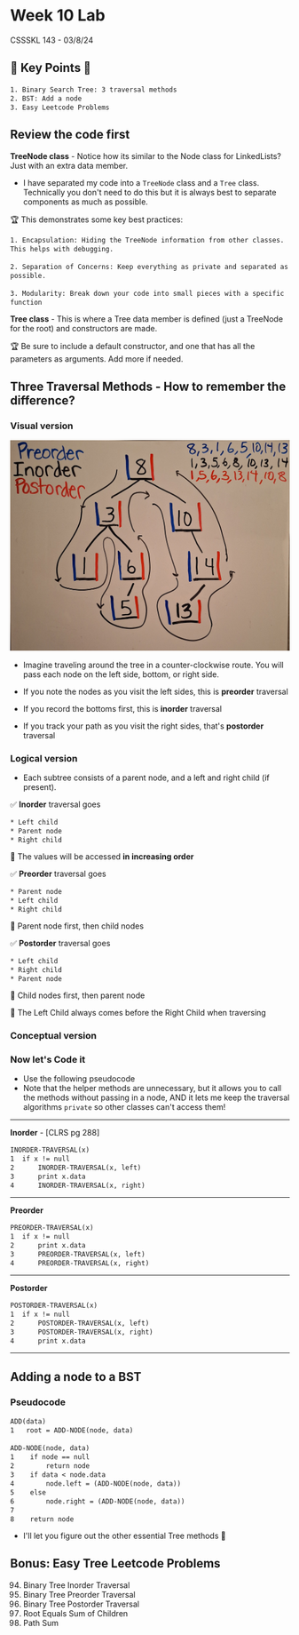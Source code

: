 # Week 10 Lab

CSSSKL 143 - 03/8/24

## 🔑 Key Points 🔑

    1. Binary Search Tree: 3 traversal methods
    2. BST: Add a node
    3. Easy Leetcode Problems

## Review the code first

**TreeNode class** - Notice how its similar to the Node class for LinkedLists? Just with an extra data member.

* I have separated my code into a `TreeNode` class and a `Tree` class. Technically you don't need to do this but it is always best to separate components as much as possible.

🏆 This demonstrates some key best practices:

    1. Encapsulation: Hiding the TreeNode information from other classes. This helps with debugging.

    2. Separation of Concerns: Keep everything as private and separated as possible.

    3. Modularity: Break down your code into small pieces with a specific function

**Tree class** - This is where a Tree data member is defined (just a TreeNode for the root) and constructors are made.

🏆 Be sure to include a default constructor, and one that has all the parameters as arguments. Add more if needed.

## Three Traversal Methods - How to remember the difference?

### Visual version

![alt text](crop-1.jpg)

* Imagine traveling around the tree in a counter-clockwise route. You will pass each node on the left side, bottom, or right side.

* If you note the nodes as you visit the left sides, this is **preorder** traversal

* If you record the bottoms first, this is **inorder** traversal

* If you track your path as you visit the right sides, that's **postorder** traversal

### Logical version

* Each subtree consists of a parent node, and a left and right child (if present).

✅ **Inorder** traversal goes

    * Left child
    * Parent node
    * Right child

🌟 The values will be accessed **in increasing order**

✅ **Preorder** traversal goes

    * Parent node
    * Left child
    * Right child

🌟 Parent node first, then child nodes

✅ **Postorder** traversal goes

    * Left child
    * Right child
    * Parent node

🌟 Child nodes first, then parent node

📝 The Left Child always comes before the Right Child when traversing

### Conceptual version

### Now let's Code it

* Use the following pseudocode
* Note that the helper methods are unnecessary, but it allows you to call the methods without passing in a node, AND it lets me keep the traversal algorithms `private` so other classes can't access them!
---
**Inorder** - [CLRS pg 288]

    INORDER-TRAVERSAL(x)
    1  if x != null
    2      INORDER-TRAVERSAL(x, left)
    3      print x.data
    4      INORDER-TRAVERSAL(x, right)
---
**Preorder**

    PREORDER-TRAVERSAL(x)
    1  if x != null
    2      print x.data
    3      PREORDER-TRAVERSAL(x, left)      
    4      PREORDER-TRAVERSAL(x, right)
---
**Postorder**

    POSTORDER-TRAVERSAL(x)
    1  if x != null
    2      POSTORDER-TRAVERSAL(x, left)
    3      POSTORDER-TRAVERSAL(x, right)      
    4      print x.data
---

## Adding a node to a BST



### Pseudocode

    ADD(data)
    1   root = ADD-NODE(node, data)

    ADD-NODE(node, data)
    1    if node == null
    2        return node
    3    if data < node.data
    4        node.left = (ADD-NODE(node, data))
    5    else
    6        node.right = (ADD-NODE(node, data))
    7    
    8    return node

* I'll let you figure out the other essential Tree methods 🙂

## Bonus: Easy Tree Leetcode Problems

94. Binary Tree Inorder Traversal
144. Binary Tree Preorder Traversal
145. Binary Tree Postorder Traversal
2236. Root Equals Sum of Children
112. Path Sum